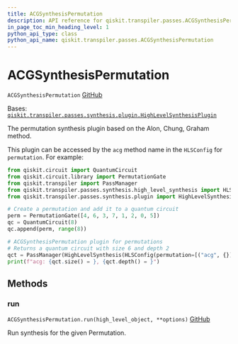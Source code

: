 ```yaml
---
title: ACGSynthesisPermutation
description: API reference for qiskit.transpiler.passes.ACGSynthesisPermutation
in_page_toc_min_heading_level: 1
python_api_type: class
python_api_name: qiskit.transpiler.passes.ACGSynthesisPermutation
---
```


# ACGSynthesisPermutation

<span id="qiskit.transpiler.passes.ACGSynthesisPermutation" />

`ACGSynthesisPermutation` [GitHub](https://github.com/qiskit/qiskit/tree/stable/0.23/qiskit/transpiler/passes/synthesis/high_level_synthesis.py "view source code")

Bases: [`qiskit.transpiler.passes.synthesis.plugin.HighLevelSynthesisPlugin`](qiskit.transpiler.passes.synthesis.plugin.HighLevelSynthesisPlugin "qiskit.transpiler.passes.synthesis.plugin.HighLevelSynthesisPlugin")

The permutation synthesis plugin based on the Alon, Chung, Graham method.

This plugin can be accessed by the `acg` method name in the `HLSConfig` for `permutation`. For example:

```python
from qiskit.circuit import QuantumCircuit
from qiskit.circuit.library import PermutationGate
from qiskit.transpiler import PassManager
from qiskit.transpiler.passes.synthesis.high_level_synthesis import HLSConfig, HighLevelSynthesis
from qiskit.transpiler.passes.synthesis.plugin import HighLevelSynthesisPluginManager

# Create a permutation and add it to a quantum circuit
perm = PermutationGate([4, 6, 3, 7, 1, 2, 0, 5])
qc = QuantumCircuit(8)
qc.append(perm, range(8))

# ACGSynthesisPermutation plugin for permutations
# Returns a quantum circuit with size 6 and depth 2
qct = PassManager(HighLevelSynthesis(HLSConfig(permutation=[("acg", {})]))).run(qc)
print(f"acg: {qct.size() = }, {qct.depth() = }")
```

## Methods

### run

<span id="qiskit.transpiler.passes.ACGSynthesisPermutation.run" />

`ACGSynthesisPermutation.run(high_level_object, **options)` [GitHub](https://github.com/qiskit/qiskit/tree/stable/0.23/qiskit/transpiler/passes/synthesis/high_level_synthesis.py "view source code")

Run synthesis for the given Permutation.

